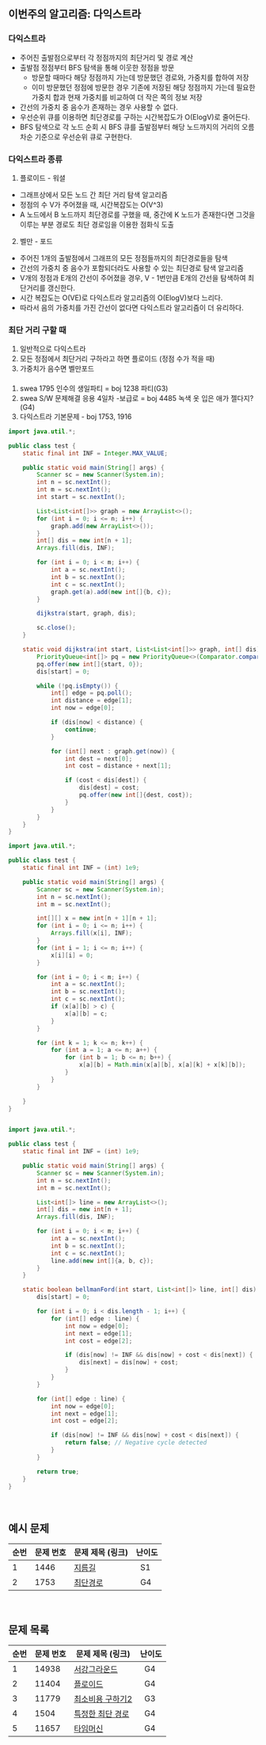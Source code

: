 ## 이번주의 알고리즘: 다익스트라

### 다익스트라

- 주어진 출발점으로부터 각 정점까지의 최단거리 및 경로 계산
- 출발점 정점부터 BFS 탐색을 통해 이웃한 정점을 방문
    - 방문할 때마다 해당 정점까지 가는데 방문했던 경로와, 가중치를 합하여 저장
    - 이미 방문했던 정점에 방문한 경우 기존에 저장된 해당 정점까지 가는데 필요한 가중치 합과 현재 가중치를 비교하여 더 작은 쪽의 정보 저장
- 간선의 가중치 중 음수가 존재하는 경우 사용할 수 없다.
- 우선순위 큐를 이용하면 최단경로를 구하는 시간복잡도가 O(ElogV)로 줄어든다.
-  BFS 탐색으로 각 노드 순회 시 BFS 큐를 출발점부터 해당 노드까지의 거리의 오름차순 기준으로 우선순위 큐로 구현한다.

### 다익스트라 종류
1. 플로이드 - 워셜
- 그래프상에서 모든 노드 간 최단 거리 탐색 알고리즘
- 정점의 수 V가 주어졌을 때, 시간복잡도는 O(V^3)
- A 노드에서 B 노드까지 최단경로를 구했을 때, 중간에 K 노드가 존재한다면 그것을 이루는 부분 경로도 최단 경로임을 이용한 점화식 도출

2. 벨만 - 포드
- 주어진 1개의 출발점에서 그래프의 모든 정점들까지의 최단경로들을 탐색
- 간선의 가중치 중 음수가 포함되더라도 사용할 수 있는 최단경로 탐색 알고리즘
- V개의 정점과 E개의 간선이 주어졌을 경우, V - 1번만큼 E개의 간선을 탐색하여 최단거리를 갱신한다.
- 시간 복잡도는 O(VE)로 다익스트라 알고리즘의 O(ElogV)보다 느리다.
- 따라서 음의 가중치를 가진 간선이 없다면 다익스트라 알고리즘이 더 유리하다.


### 최단 거리 구할 때
1. 일반적으로 다익스트라
2. 모든 정점에서 최단거리 구하라고 하면 플로이드 (정점 수가 적을 때)
3. 가중치가 음수면 벨만포드

#### 
1. swea 1795 인수의 생일파티 = boj 1238 파티(G3)
2. swea S/W 문제해결 응용 4일차 -보급로 = boj 4485 녹색 옷 입은 애가 젤다지?(G4)
3. 다익스트라 기본문제 - boj 1753, 1916

```java
import java.util.*;

public class test {
    static final int INF = Integer.MAX_VALUE;

    public static void main(String[] args) {
        Scanner sc = new Scanner(System.in);
        int n = sc.nextInt();
        int m = sc.nextInt();
        int start = sc.nextInt();

        List<List<int[]>> graph = new ArrayList<>();
        for (int i = 0; i <= n; i++) {
            graph.add(new ArrayList<>());
        }
        int[] dis = new int[n + 1];
        Arrays.fill(dis, INF);

        for (int i = 0; i < m; i++) {
            int a = sc.nextInt();
            int b = sc.nextInt();
            int c = sc.nextInt();
            graph.get(a).add(new int[]{b, c});
        }

        dijkstra(start, graph, dis);

        sc.close();
    }

    static void dijkstra(int start, List<List<int[]>> graph, int[] dis) {
        PriorityQueue<int[]> pq = new PriorityQueue<>(Comparator.comparingInt(e -> e[1]));
        pq.offer(new int[]{start, 0});
        dis[start] = 0;

        while (!pq.isEmpty()) {
            int[] edge = pq.poll();
            int distance = edge[1];
            int now = edge[0];

            if (dis[now] < distance) {
                continue;
            }

            for (int[] next : graph.get(now)) {
                int dest = next[0];
                int cost = distance + next[1];

                if (cost < dis[dest]) {
                    dis[dest] = cost;
                    pq.offer(new int[]{dest, cost});
                }
            }
        }
    }
}


```

```java
import java.util.*;

public class test {
    static final int INF = (int) 1e9;

    public static void main(String[] args) {
        Scanner sc = new Scanner(System.in);
        int n = sc.nextInt();
        int m = sc.nextInt();

        int[][] x = new int[n + 1][n + 1];
        for (int i = 0; i <= n; i++) {
            Arrays.fill(x[i], INF);
        }
        for (int i = 1; i <= n; i++) {
            x[i][i] = 0;
        }

        for (int i = 0; i < m; i++) {
            int a = sc.nextInt();
            int b = sc.nextInt();
            int c = sc.nextInt();
            if (x[a][b] > c) {
                x[a][b] = c;
            }
        }

        for (int k = 1; k <= n; k++) {
            for (int a = 1; a <= n; a++) {
                for (int b = 1; b <= n; b++) {
                    x[a][b] = Math.min(x[a][b], x[a][k] + x[k][b]);
                }
            }
        }

    }
}
```

```java

import java.util.*;

public class test {
    static final int INF = (int) 1e9;

    public static void main(String[] args) {
        Scanner sc = new Scanner(System.in);
        int n = sc.nextInt();
        int m = sc.nextInt();

        List<int[]> line = new ArrayList<>();
        int[] dis = new int[n + 1];
        Arrays.fill(dis, INF);

        for (int i = 0; i < m; i++) {
            int a = sc.nextInt();
            int b = sc.nextInt();
            int c = sc.nextInt();
            line.add(new int[]{a, b, c});
        }
    }

    static boolean bellmanFord(int start, List<int[]> line, int[] dis) {
        dis[start] = 0;

        for (int i = 0; i < dis.length - 1; i++) {
            for (int[] edge : line) {
                int now = edge[0];
                int next = edge[1];
                int cost = edge[2];

                if (dis[now] != INF && dis[now] + cost < dis[next]) {
                    dis[next] = dis[now] + cost;
                }
            }
        }

        for (int[] edge : line) {
            int now = edge[0];
            int next = edge[1];
            int cost = edge[2];

            if (dis[now] != INF && dis[now] + cost < dis[next]) {
                return false; // Negative cycle detected
            }
        }

        return true;
    }
}
```



<br>

## 예시 문제

| **순번** | **문제 번호** | **문제 제목 (링크)**                                  | 난이도             | 
|--------|-----------|-------------------------------------------------|-----------------| 
| 1      | 1446      | [지름길](https://www.acmicpc.net/problem/1446) | &nbsp; S1 |
| 2      | 1753      | [최단경로](https://www.acmicpc.net/problem/1753)  | &nbsp; G4 |

<br>

## 문제 목록

| **순번** | **문제 번호** | **문제 제목 (링크)**                                     | 난이도             | 
|--------|-----------|----------------------------------------------------|-----------------| 
| 1      | 14938      | [서강그라운드](https://www.acmicpc.net/problem/14938)    | &nbsp; G4 |
| 2      | 11404     | [플로이드](https://www.acmicpc.net/problem/11404)      | &nbsp; G4 |
| 3      | 11779      | [최소비용 구하기2](https://www.acmicpc.net/problem/11779) | &nbsp; G3 |
| 4      | 1504      | [특정한 최단 경로](https://www.acmicpc.net/problem/1504)  | &nbsp; G4 |
| 5      | 11657      | [타임머신](https://www.acmicpc.net/problem/11657)       | &nbsp; G4 |

<br>
<br>


